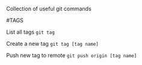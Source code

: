 Collection of useful git commands

#TAGS

List all tags
`git tag`

Create a new tag
`git tag [tag name]`

Push new tag to remote
`git push origin [tag name]`
